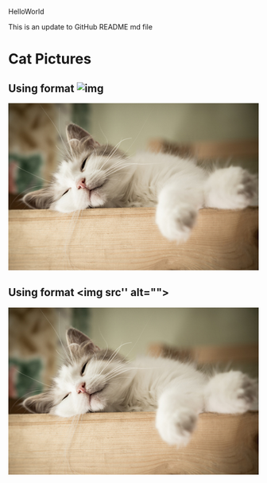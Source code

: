 HelloWorld

This is an update to GitHub README md file

# Cat Pictures

## Using format ![img](path)
![cat.jpg](cat1.jpg)
## Using format <img src'' alt="">
<img src="cat1.jpg" alt="cat picture 1">
